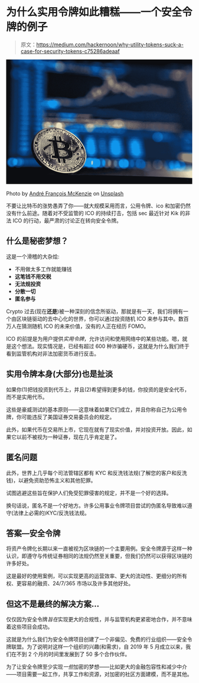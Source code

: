 # 为什么实用令牌如此糟糕——一个安全令牌的例子

> 原文：<https://medium.com/hackernoon/why-utility-tokens-suck-a-case-for-security-tokens-c75286adeaaf>

![](img/0db2ff274c060aac56ec5d5959f8e24f.png)

Photo by [André François McKenzie](https://unsplash.com/@silverhousehd?utm_source=medium&utm_medium=referral) on [Unsplash](https://unsplash.com?utm_source=medium&utm_medium=referral)

不要让比特币的涨势愚弄了你——就大规模采用而言，公用令牌、ico 和加密仍然没有什么前途。随着对不受监管的 ICO 的持续打击，包括 sec 最近针对 Kik 的非法 ICO 的行动，最严肃的讨论正在转向安全令牌。

## 什么是秘密梦想？

这是一个滑稽的大杂烩:

*   不用做太多工作就能赚钱
*   **这笔钱不用交税**
*   **无法规投资**
*   **分散一切**
*   **匿名参与**

Crypto 过去(现在**还是**)被一种深刻的信念所驱动，那就是有一天，我们将拥有一个由区块链驱动的去中心化的世界，你可以通过投资随机 ICO 来参与其中。数百万人在猜测随机 ICO 的未来价值，没有的人正在经历 FOMO。

ICO 的前提是为用户提供*实用令牌*，允许访问和使用网络中的某些功能。嗯，就是这个想法。现实情况是，已经有超过 600 种诈骗硬币，这就是为什么我们终于看到监管机构对非法加密货币进行反击。

## **实用令牌本身(大部分)也是扯淡**

如果你(1)把钱投资到代币上，并且(2)希望得到更多的钱，你投资的是安全代币，而不是实用代币。

这些是豪威测试的基本原则——这意味着如果它们成立，并且你称自己为公用令牌，你可能违反了美国证券交易委员会的规定。

此外，如果代币在交易所上市，它现在就有了现实价值，并对投资开放。因此，如果它以前不被视为一种证券，现在几乎肯定是了。

## **匿名问题**

此外，世界上几乎每个司法管辖区都有 KYC 和反洗钱法规(了解您的客户和反洗钱)，以避免资助恐怖主义和其他犯罪。

试图逃避这些旨在保护人们免受犯罪侵害的规定，并不是一个好的选择。

换句话说，匿名不是一个好地方。许多公用事业令牌项目尝试的伪匿名导致难以遵守(法律上必需的)KYC/反洗钱法规。

## **答案—安全令牌**

将资产令牌化长期以来一直被视为区块链的一个主要用例。安全令牌源于这样一种认识，即遵守与传统证券相同的法规仍然至关重要，但我们仍然可以获得区块链的许多好处。

这是最好的使用案例，可以实现更高的运营效率、更大的流动性、更细分的所有权、更容易的融资、24/7/365 市场以及许多其他好处。

## 但这不是最终的解决方案…

仅仅因为安全令牌*旨在*实现更大的合规性，并与监管机构更紧密地合作，并不意味着这些项目会成功。

这就是为什么我们为安全令牌项目创建了一个非偏见、免费的行业组织——安全令牌联盟。为了说明对这样一个组织的兴趣(和需求)，自 2019 年 5 月成立以来，我们在不到 2 个月的时间里发展到了 50 多个合作伙伴。

为了让安全令牌至少实现*一些*加密的梦想——比如更大的金融包容性和减少中介——项目需要一起工作，共享工作和资源，对加密的社区方面建模，而不是其他。